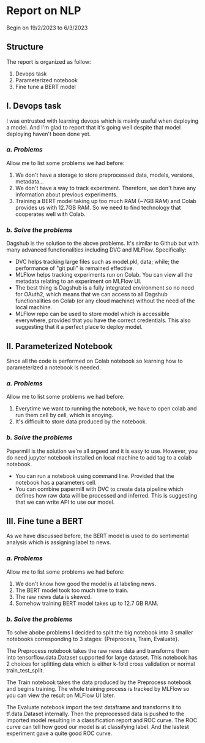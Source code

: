 <h1>Report on NLP</h1>
<p>Begin on 19/2/2023 to 6/3/2023</p>
<h2>Structure</h2>
<p>The report is organized as follow:</p>
<ol>
    <li>Devops task</li>
    <li>Parameterized notebook</li>
    <li>Fine tune a BERT model</li>
</ol>
<h2>I. Devops task</h2>
<p>
    I was entrusted with learning devops which is mainly useful when deploying a model. And I'm glad to report that it's going well despite that model deploying haven't been done yet.
</p>
<h3><i>a. Problems</i></h3>
<p>Allow me to list some problems we had before:</p>
<ol>
    <li>We don't have a storage to store preprocessed data, models, versions, metadata...</li>
    <li>We don't have a way to track experiment. Therefore, we don't have any information about previous experiments.</li>
    <li>Training a BERT model taking up too much RAM (~7GB RAM) and Colab provides us with 12.7GB RAM. So we need to find technology that cooperates well with Colab.</li>
</ol>
<h3><i>b. Solve the problems</i></h3>
<p>Dagshub is the solution to the above problems. It's similar to Github but with many advanced functionalities including DVC and MLFlow. Specifically:
</p>
<ul>
    <li>DVC helps tracking large files such as model.pkl, data; while; the performance of "git pull" is remained effective.</li>
    <li>MLFlow helps tracking experiments run on Colab. You can view all the metadata relating to an experiment on MLFlow UI.</li>
    <li>The best thing is Dagshub is a fully integrated environment so no need for OAuth2, which means that we can access to all Dagshub functionalities on Colab (or any cloud machine) without the need of the local machine.</li>
    <li>MLFlow repo can be used to store model which is accessible everywhere, provided that you have the correct credentials. This also suggesting that it a perfect place to deploy model.</li>
</ul>
<h2>II. Parameterized Notebook</h2>
<p>
    Since all the code is performed on Colab notebook so learning how to parameterized a notebook is needed.
</p>
<h3><i>a. Problems</i></h3>
<p>Allow me to list some problems we had before:</p>
<ol>
    <li>Everytime we want to running the notebook, we have to open colab and run them cell by cell, which is anoying.</li>
    <li>It's difficult to store data produced by the notebook.</li>
</ol>
<h3><i>b. Solve the problems</i></h3>
<p>Papermill is the solution we're all argeed and it is easy to use. However, you do need jupyter notebook installed on local machine to add tag to a colab notebook.</p>
<ul>
    <li>You can run a notebook using command line. Provided that the notebook has a parameters cell.</li>
    <li>You can combine papermill with DVC to create data pipeline which defines how raw data will be processed and inferred. This is suggesting that we can write API to use our model.</li>
</ul>
<h2>III. Fine tune a BERT</h2>
<p>As we have discussed before, the BERT model is used to do sentimental analysis which is assigning label to news.</p>
<h3><i>a. Problems</i></h3>
<p>Allow me to list some problems we had before:</p>
<ol>
    <li>We don't know how good the model is at labeling news.</li>
    <li>The BERT model took too much time to train.</li>
    <li>The raw news data is skewed.</li>
    <li>Somehow training BERT model takes up to 12.7 GB RAM.</li>
</ol>
<h3><i>b. Solve the problems</i></h3>
<p>To solve abobe problems I decided to split the big notebook into 3 smaller notebooks corresponding to 3 stages: {Preprocess, Train, Evaluate}.</p>
<p>
    The Preprocess notebook takes the raw news data and transforms them into tensorflow.data.Dataset supported for large dataset. This notebook has 2 choices for splitting data which is either k-fold cross validation or normal train_test_split. 
</p>
<p>
    The Train notebook takes the data produced by the Preprocess notebook and begins training. The whole training process is tracked by MLFlow so you can view the result on MLFlow UI later.
</p>
<p>
    The Evaluate notebook import the test dataframe and transforms it to tf.data.Dataset internally. Then the preprocessed data is pushed to the imported model resulting in a classification report and ROC curve. The ROC curve can tell how good our model is at classifying label. And the lastest experiment gave a quite good ROC curve.
</p>